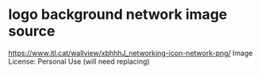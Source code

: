 # logo background network image source
https://www.itl.cat/wallview/xbhhhJ_networking-icon-network-png/
Image License: Personal Use (will need replacing)